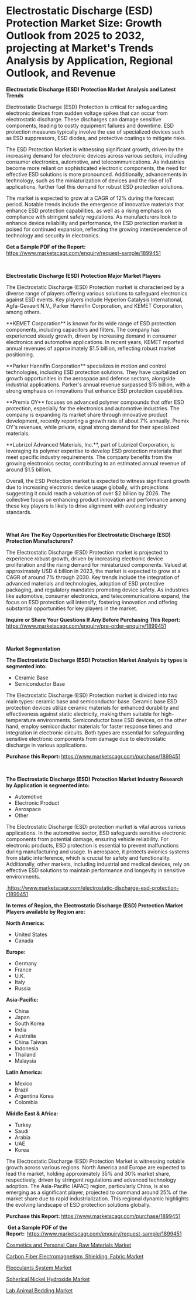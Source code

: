 <p><h1>Electrostatic Discharge (ESD) Protection Market Size: Growth Outlook from 2025 to 2032, projecting at Market's Trends Analysis by Application, Regional Outlook, and Revenue</h1></p><p><strong>Electrostatic Discharge (ESD) Protection Market Analysis and Latest Trends</strong></p>
<p><p>Electrostatic Discharge (ESD) Protection is critical for safeguarding electronic devices from sudden voltage spikes that can occur from electrostatic discharge. These discharges can damage sensitive components, leading to costly equipment failures and downtime. ESD protection measures typically involve the use of specialized devices such as ESD suppressors, ESD diodes, and protective coatings to mitigate risks.</p><p>The ESD Protection Market is witnessing significant growth, driven by the increasing demand for electronic devices across various sectors, including consumer electronics, automotive, and telecommunications. As industries become more reliant on sophisticated electronic components, the need for effective ESD solutions is more pronounced. Additionally, advancements in technology, such as the miniaturization of devices and the rise of IoT applications, further fuel this demand for robust ESD protection solutions.</p><p>The market is expected to grow at a CAGR of 12% during the forecast period. Notable trends include the emergence of innovative materials that enhance ESD protection capabilities, as well as a rising emphasis on compliance with stringent safety regulations. As manufacturers look to enhance device reliability and performance, the ESD protection market is poised for continued expansion, reflecting the growing interdependence of technology and security in electronics.</p></p>
<p><strong>Get a Sample PDF of the Report:&nbsp;</strong> <a href="https://www.marketscagr.com/enquiry/request-sample/1899451?utm_campaign=2265&utm_medium=2&utm_source=Github&utm_content=ia&utm_term=04022025&utm_id=electrostatic-discharge-esd-protection">https://www.marketscagr.com/enquiry/request-sample/1899451</a></p>
<p>&nbsp;</p>
<p><strong>Electrostatic Discharge (ESD) Protection Major Market Players</strong></p>
<p><p>The Electrostatic Discharge (ESD) Protection market is characterized by a diverse range of players offering various solutions to safeguard electronics against ESD events. Key players include Hyperion Catalysis International, Agfa-Gevaert N.V., Parker Hannifin Corporation, and KEMET Corporation, among others.</p><p>**KEMET Corporation** is known for its wide range of ESD protection components, including capacitors and filters. The company has experienced steady growth, driven by increasing demand in consumer electronics and automotive applications. In recent years, KEMET reported annual revenues of approximately $1.5 billion, reflecting robust market positioning. </p><p>**Parker Hannifin Corporation** specializes in motion and control technologies, including ESD protection solutions. They have capitalized on growth opportunities in the aerospace and defense sectors, alongside industrial applications. Parker's annual revenue surpassed $15 billion, with a strong emphasis on innovations that enhance ESD protection capabilities.</p><p>**Premix OY** focuses on advanced polymer compounds that offer ESD protection, especially for the electronics and automotive industries. The company is expanding its market share through innovative product development, recently reporting a growth rate of about 7% annually. Premix OY's revenues, while private, signal strong demand for their specialized materials.</p><p>**Lubrizol Advanced Materials, Inc.**, part of Lubrizol Corporation, is leveraging its polymer expertise to develop ESD protection materials that meet specific industry requirements. The company benefits from the growing electronics sector, contributing to an estimated annual revenue of around $1.5 billion.</p><p>Overall, the ESD Protection market is expected to witness significant growth due to increasing electronic device usage globally, with projections suggesting it could reach a valuation of over $2 billion by 2026. The collective focus on enhancing product innovation and performance among these key players is likely to drive alignment with evolving industry standards.</p></p>
<p>&nbsp;</p>
<p><strong>What Are The Key Opportunities For Electrostatic Discharge (ESD) Protection Manufacturers?</strong></p>
<p><p>The Electrostatic Discharge (ESD) Protection market is projected to experience robust growth, driven by increasing electronic device proliferation and the rising demand for miniaturized components. Valued at approximately USD 4 billion in 2023, the market is expected to grow at a CAGR of around 7% through 2030. Key trends include the integration of advanced materials and technologies, adoption of ESD protective packaging, and regulatory mandates promoting device safety. As industries like automotive, consumer electronics, and telecommunications expand, the focus on ESD protection will intensify, fostering innovation and offering substantial opportunities for key players in the market.</p></p>
<p><strong>Inquire or Share Your Questions If Any Before Purchasing This Report:</strong> <a href="https://www.marketscagr.com/enquiry/pre-order-enquiry/1899451?utm_campaign=2265&utm_medium=2&utm_source=Github&utm_content=ia&utm_term=04022025&utm_id=electrostatic-discharge-esd-protection">https://www.marketscagr.com/enquiry/pre-order-enquiry/1899451</a></p>
<p>&nbsp;</p>
<p><strong>Market Segmentation</strong></p>
<p><strong>The Electrostatic Discharge (ESD) Protection Market Analysis by types is segmented into:</strong></p>
<p><ul><li>Ceramic Base</li><li>Semiconductor Base</li></ul></p>
<p><p>The Electrostatic Discharge (ESD) Protection market is divided into two main types: ceramic base and semiconductor base. Ceramic base ESD protection devices utilize ceramic materials for enhanced durability and effectiveness against static electricity, making them suitable for high-temperature environments. Semiconductor base ESD devices, on the other hand, employ semiconductor materials for faster response times and integration in electronic circuits. Both types are essential for safeguarding sensitive electronic components from damage due to electrostatic discharge in various applications.</p></p>
<p><strong>Purchase this Report:&nbsp;</strong><a href="https://www.marketscagr.com/purchase/1899451?utm_campaign=2265&utm_medium=2&utm_source=Github&utm_content=ia&utm_term=04022025&utm_id=electrostatic-discharge-esd-protection">https://www.marketscagr.com/purchase/1899451</a></p>
<p>&nbsp;</p>
<p><strong>The Electrostatic Discharge (ESD) Protection Market Industry Research by Application is segmented into:</strong></p>
<p><ul><li>Automotive</li><li>Electronic Product</li><li>Aerospace</li><li>Other</li></ul></p>
<p><p>The Electrostatic Discharge (ESD) protection market is vital across various applications. In the automotive sector, ESD safeguards sensitive electronic components from potential damage, ensuring vehicle reliability. For electronic products, ESD protection is essential to prevent malfunctions during manufacturing and usage. In aerospace, it protects avionics systems from static interference, which is crucial for safety and functionality. Additionally, other markets, including industrial and medical devices, rely on effective ESD solutions to maintain performance and longevity in sensitive environments.</p></p>
<p><a href="https://www.marketscagr.com/electrostatic-discharge-esd-protection-r1899451?utm_campaign=2265&utm_medium=2&utm_source=Github&utm_content=ia&utm_term=04022025&utm_id=electrostatic-discharge-esd-protection">&nbsp;https://www.marketscagr.com/electrostatic-discharge-esd-protection-r1899451</a></p>
<p><strong>In terms of Region, the Electrostatic Discharge (ESD) Protection Market Players available by Region are:</strong></p>
<p>
    <p> <strong> North America: </strong>
        <ul>
            <li>United States</li>
            <li>Canada</li>
        </ul>
        </p> 
    <p> <strong> Europe: </strong>
        <ul>
            <li>Germany</li>
            <li>France</li>
            <li>U.K.</li>
            <li>Italy</li>
            <li>Russia</li>
        </ul>
        </p> 
    <p> <strong> Asia-Pacific: </strong>
        <ul>
            <li>China</li>
            <li>Japan</li>
            <li>South Korea</li>
            <li>India</li>
            <li>Australia</li>
            <li>China Taiwan</li>
            <li>Indonesia</li>
            <li>Thailand</li>
            <li>Malaysia</li>
        </ul>
        </p> 
    <p> <strong> Latin America: </strong>
        <ul>
            <li>Mexico</li>
            <li>Brazil</li>
            <li>Argentina Korea</li>
            <li>Colombia</li>
        </ul>
        </p> 
    <p> <strong> Middle East & Africa: </strong>
        <ul>
            <li>Turkey</li>
            <li>Saudi</li>
            <li>Arabia</li>
            <li>UAE</li>
            <li>Korea</li>
        </ul>
    </p>
    </p>
<p><p>The Electrostatic Discharge (ESD) Protection Market is witnessing notable growth across various regions. North America and Europe are expected to lead the market, holding approximately 35% and 30% market share, respectively, driven by stringent regulations and advanced technology adoption. The Asia-Pacific (APAC) region, particularly China, is also emerging as a significant player, projected to command around 25% of the market share due to rapid industrialization. This regional dynamic highlights the evolving landscape of ESD protection solutions globally.</p></p>
<p><strong>Purchase this Report: </strong><a href="https://www.marketscagr.com/purchase/1899451?utm_campaign=2265&utm_medium=2&utm_source=Github&utm_content=ia&utm_term=04022025&utm_id=electrostatic-discharge-esd-protection">https://www.marketscagr.com/purchase/1899451</a></p>
<p>&nbsp;<strong>Get a Sample PDF of the Report:&nbsp;&nbsp;</strong><a href="https://www.marketscagr.com/enquiry/request-sample/1899451?utm_campaign=2265&utm_medium=2&utm_source=Github&utm_content=ia&utm_term=04022025&utm_id=electrostatic-discharge-esd-protection">https://www.marketscagr.com/enquiry/request-sample/1899451</a></p>
<p><strong></strong></p>
<p><p><a href="https://www.linkedin.com/pulse/comprehensive-breakdown-cosmetics-personal-care-raw-materials-oi5cf?utm_campaign=2265&utm_medium=2&utm_source=Github&utm_content=ia&utm_term=04022025&utm_id=electrostatic-discharge-esd-protection">Cosmetics and Personal Care Raw Materials Market</a></p><p><a href="https://www.linkedin.com/pulse/whats-fueling-123-growth-carbon-fiber-electromagnetism-shielding-2xoef?utm_campaign=2265&utm_medium=2&utm_source=Github&utm_content=ia&utm_term=04022025&utm_id=electrostatic-discharge-esd-protection">Carbon Fiber Electromagnetism Shielding Fabric Market</a></p><p><a href="https://www.linkedin.com/pulse/investor-insights-flocculants-system-market-projected-cagr-vfqhf?utm_campaign=2265&utm_medium=2&utm_source=Github&utm_content=ia&utm_term=04022025&utm_id=electrostatic-discharge-esd-protection">Flocculants System Market</a></p><p><a href="https://www.linkedin.com/pulse/thorough-analysis-spherical-nickel-hydroxide-market-itsindustrys-vxypf?utm_campaign=2265&utm_medium=2&utm_source=Github&utm_content=ia&utm_term=04022025&utm_id=electrostatic-discharge-esd-protection">Spherical Nickel Hydroxide Market</a></p><p><a href="https://www.linkedin.com/pulse/lab-animal-bedding-market-analysis-2025-2032-projected-intense-tz7ff?utm_campaign=2265&utm_medium=2&utm_source=Github&utm_content=ia&utm_term=04022025&utm_id=electrostatic-discharge-esd-protection">Lab Animal Bedding Market</a></p></p>